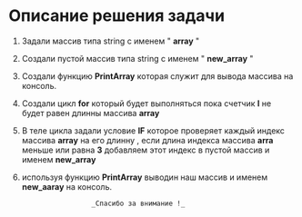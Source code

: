# Описание решения задачи 
1. Задали массив типа string с именем " **array** "
2. Создали пустой масcив типа string с именем " **new_array** " 
3. Создали функцию **PrintArray** которая служит для вывода массива на консоль.
4. Создали цикл **for** который будет выполняться пока счетчик **I**
не будет равен длинны массива **array**
5. В теле цикла  задали условие **IF** которое проверяет каждый индекс массива **array** на его длинну , если длина индекса массива **arra** меньше или равна **3** добавляем этот индекс в пустой массив и именем **new_array** 
6. используя функцию **PrintArray** выводин наш массив и именем **new_aaray** на консоль.

                        _Cпасибо за внимание !_ 